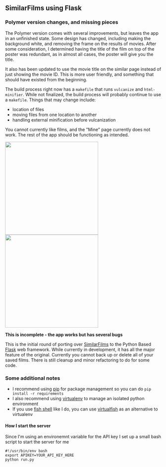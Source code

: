 ## SimilarFilms using Flask

### Polymer version changes, and missing pieces

The Polymer version comes with several improvements, but leaves the app in an unfinished state. Some design has changed, including making the background white, and removing the frame on the results of movies. 
After some consideration, I determined having the title of the film on top of the poster was redundant, as in almost all cases, the poster will give you the title.

It also has been updated to use the movie title on the similar page instead of just showing the movie ID. This is more user friendly, and something that should have existed from the beginning.

The build process right now has a `makefile` that runs `vulcanize` and `html-minifier`. While not finalized, the build process will probably continue to use a `makefile`. Things that may change include:

- location of files
- moving files from one location to another
- handling external minification before vulcanization

You cannot currently like films, and the "Mine" page currently does not work. The rest of the app should be functioning as intended.

<img src='http://cl.willsonsmith.com/0a1X292K3c2E/download/IMG_1367.PNG' width='300'>
<img src='http://cl.willsonsmith.com/080K3T1h001Q/IMG_1368.PNG' width='300'>

**This is incomplete - the app works but has several bugs**

This is the initial round of porting over [SimilarFilms](https://github.com/willsonsmith/similarfilms) to the Python Based [Flask](http://flask.pocoo.org) web framework.
While currently in development, it has all the major feature of the original. Currently you cannot back up or delete all of your saved films. There is still cleanup and minor refactoring to do for some code.

### Some additional notes

- I recommend using [pip](https://pip.pypa.io/en/stable/) for package management so you can do `pip install -r requirements`
- I also recommend using [virtualenv](https://virtualenv.pypa.io/en/latest/) to manage an isolated python environment
- If you use [fish shell](https://fishshell.com) like I do, you can use [virtualfish](https://github.com/adambrenecki/virtualfish) as an alternative to virtualenv

#### How I start the server

Since I'm using an environemnt variable for the API key I set up a small bash script to start the server for me
```
#!/usr/bin/env bash
export APIKEY=YOUR_API_KEY_HERE
python run.py
```
